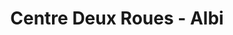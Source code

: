 ---
title: "Centre Deux Roues - Albi"
url: /lescure-dalbigeois/centre-deux-roues-albi/
shop: Motorrad
---